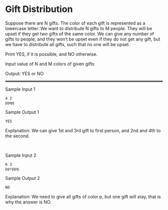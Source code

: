 # Gift Distribution

Suppose there are N gifts. The color of each gift is represented as a lowercase letter. We want to distribute N gifts to M people. They will be upset if they get two gifts of the same color. We can give any number of gifts to people, and they won’t be upset even if they do not get any gift, but we have to distribute all gifts, such that no one will be upset. 

Print YES, if it is possible, and NO otherwise.

Input
value of N and M
colors of given gifts

Output: YES or NO

<hr style="border:2px solid gray"> </hr>

Sample Input 1
```
4 2
ppqq
```

Sample Output 1
```
YES
```

Explanation: We can give 1st and 3rd gift to first person, and 2nd and 4th to the second.

<br>

Sample Input 2
```
6 3
pprppq
```

Sample Output 2
```
NO
```

Explanation: We need to give all gifts of color p, but one gift will stay, that is why the answer is NO.